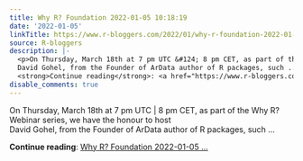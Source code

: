 ```yaml
---
title: Why R? Foundation 2022-01-05 10:18:19
date: '2022-01-05'
linkTitle: https://www.r-bloggers.com/2022/01/why-r-foundation-2022-01-05-101819-2/
source: R-bloggers
description: |-
  <p>On Thursday, March 18th at 7 pm UTC &#124; 8 pm CET, as part of the Why R? Webinar series, we have the honour to host<br />
  David Gohel, from the Founder of ArData author of R packages, such ...</p>
  <strong>Continue reading</strong>: <a href="https://www.r-bloggers.com/2022/01/why-r-foundation-2022-01-05-101819-2/">Why R? Foundation 2022-01-05 ...
disable_comments: true
---
```

<p>On Thursday, March 18th at 7 pm UTC &#124; 8 pm CET, as part of the Why R? Webinar series, we have the honour to host<br />
David Gohel, from the Founder of ArData author of R packages, such ...</p>
<strong>Continue reading</strong>: <a href="https://www.r-bloggers.com/2022/01/why-r-foundation-2022-01-05-101819-2/">Why R? Foundation 2022-01-05 ...
